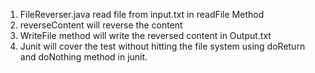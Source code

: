 1. FileReverser.java read file from input.txt in readFile Method
2. reverseContent will reverse the content
3. WriteFile method will write the reversed content in Output.txt
4. Junit will cover the test without hitting the file system using doReturn and doNothing method in junit.
